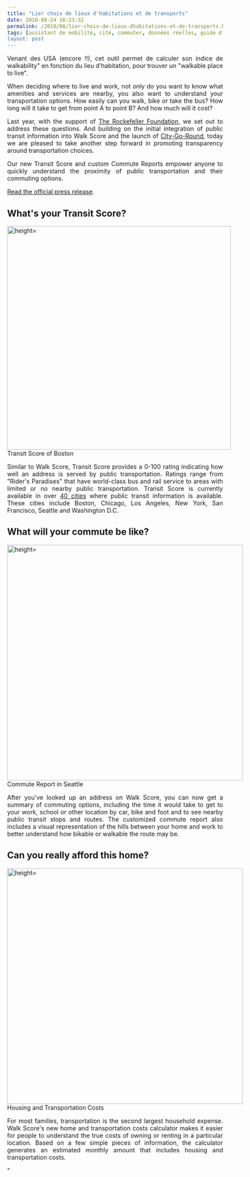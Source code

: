 ```yaml
---
title: "Lier choix de lieux d'habitations et de transports"
date: 2010-08-24 16:23:32
permalink: /2010/08/lier-choix-de-lieux-dhabitations-et-de-transports.html
tags: [assistant de mobilité, cité, commuter, données réelles, guide d'achat, multimodes]
layout: post
---
```


<p style="text-align: justify">Venant des USA (encore !!), cet outil permet de calculer son indice de walkability" en fonction du lieu d'habitation, pour trouver un "walkable place to live".</p> <p style="text-align: justify">When deciding where to live and work, not only do you want to know what amenities and services are nearby, you also want to understand your transportation options. How easily can you walk, bike or take the bus? How long will it take to get from point A to point B? And how much will it cost?</p> <p style="text-align: justify">Last year, with the support of <a href="http://www.rockefellerfoundation.org/" target="_blank">The Rockefeller Foundation,</a> we set out to address these questions. And building on the initial integration of public transit information into Walk Score and the launch of <a href="http://www.citygoround.org/" target="_blank">City-Go-Round</a>, today we are pleased to take another step forward in promoting transparency around transportation choices.</p> <p style="text-align: justify">Our new Transit Score and custom Commute Reports empower anyone to quickly understand the proximity of public transportation and their commuting options.</p> <p style="text-align: justify"> </p>  <!--more-->   <p style="text-align: justify"><a href="https://gabrielplassat.github.io/transportsdufutur/wp-content/uploads/sites/6/2010/08/Walk_Score_Launches_Transit_Score_16Aug10.pdf">Read the official press release</a>.</p> <h2>What's your Transit Score?</h2> <div id="attachment_680" style="width: 532px"><a href="http://www.walkscore.com/score/Boston-MA"><img alt=" height="141"" src="/wp-content/uploads/sites/6/2010/08/lierchoixdelieuxdhabitationsetdetransports.png" title="transit-score" width="522" /></a> Transit Score of Boston</div> <p style="text-align: justify">Similar to Walk Score, Transit Score provides a 0-100 rating indicating how well an address is served by public transportation. Ratings range from "Rider's Paradises" that have world-class bus and rail service to areas with limited or no nearby public transportation. Transit Score is currently available in over <a href="https://spreadsheets.google.com/ccc?key=0Ah1ezjXRnFf3dENSTFppNTQwaTJMNVZrNk5Ib0h1ZEE&hl=en#gid=0" target="_blank">40 cities</a> where public transit information is available. These cities include Boston, Chicago, Los Angeles, New York, San Francisco, Seattle and Washington D.C.</p> <h2 style="text-align: justify">What will your commute be like?</h2> <div id="attachment_687" style="width: 560px"><a href="http://www.walkscore.com/commute/4011-ashworth-ave-n-seattle-wa-98103/to=3503-NE-45th-Street-Seattle-WA"><img alt=" height="467"" src="/wp-content/uploads/sites/6/2010/08/lierchoixdelieuxdhabitationsetdetransports-1.png" title="commute-narrow" width="550" /></a> Commute Report in Seattle</div> <p style="text-align: justify">After you've looked up an address on Walk Score, you can now get a summary of commuting options, including the time it would take to get to your work, school or other location by car, bike and foot and to see nearby public transit stops and routes. The customized commute report also includes a visual representation of the hills between your home and work to better understand how bikable or walkable the route may be.</p> <h2>Can you really afford this home?</h2> <div id="attachment_689" style="width: 560px"><a href="http://www.walkscore.com/commute/4011-ashworth-ave-n-seattle-wa-98103/to=3503-NE-45th-Street-Seattle-WA"><img alt=" height="203"" src="/wp-content/uploads/sites/6/2010/08/lierchoixdelieuxdhabitationsetdetransports-2.png" title="housing-and-transpo-small" width="550" /></a> Housing and Transportation Costs</div> <p style="text-align: justify">For most families, transportation is the second largest household expense. Walk Score's new home and transportation costs calculator makes it easier for people to understand the true costs of owning or renting in a particular location. Based on a few simple pieces of information, the calculator generates an estimated monthly amount that includes housing and transportation costs.</p>"
